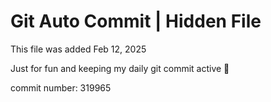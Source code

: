 # Git Auto Commit | Hidden File

This file was added Feb 12, 2025

Just for fun and keeping my daily git commit active 🤪

commit number: 319965
